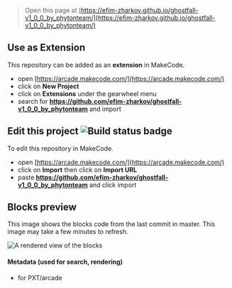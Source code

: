  


> Open this page at [https://efim-zharkov.github.io/ghostfall-v1_0_0_by_phytonteam/](https://efim-zharkov.github.io/ghostfall-v1_0_0_by_phytonteam/)

## Use as Extension

This repository can be added as an **extension** in MakeCode.

* open [https://arcade.makecode.com/](https://arcade.makecode.com/)
* click on **New Project**
* click on **Extensions** under the gearwheel menu
* search for **https://github.com/efim-zharkov/ghostfall-v1_0_0_by_phytonteam** and import

## Edit this project ![Build status badge](https://github.com/efim-zharkov/ghostfall-v1_0_0_by_phytonteam/workflows/MakeCode/badge.svg)

To edit this repository in MakeCode.

* open [https://arcade.makecode.com/](https://arcade.makecode.com/)
* click on **Import** then click on **Import URL**
* paste **https://github.com/efim-zharkov/ghostfall-v1_0_0_by_phytonteam** and click import

## Blocks preview

This image shows the blocks code from the last commit in master.
This image may take a few minutes to refresh.

![A rendered view of the blocks](https://github.com/efim-zharkov/ghostfall-v1_0_0_by_phytonteam/raw/master/.github/makecode/blocks.png)

#### Metadata (used for search, rendering)

* for PXT/arcade
<script src="https://makecode.com/gh-pages-embed.js"></script><script>makeCodeRender("{{ site.makecode.home_url }}", "{{ site.github.owner_name }}/{{ site.github.repository_name }}");</script>
